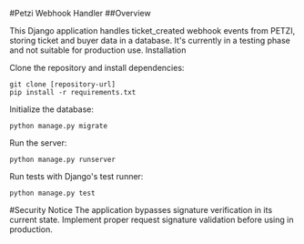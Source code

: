 #Petzi Webhook Handler
##Overview

This Django application handles ticket_created webhook events from PETZI, storing ticket and buyer data in a database. It's currently in a testing phase and not suitable for production use.
Installation

Clone the repository and install dependencies:

    git clone [repository-url]
    pip install -r requirements.txt

Initialize the database:

    python manage.py migrate

Run the server:

    python manage.py runserver

Run tests with Django's test runner:

    python manage.py test

#Security Notice
The application bypasses signature verification in its current state. Implement proper request signature validation before using in production.
